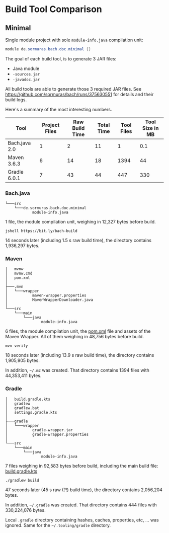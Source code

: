 # Build Tool Comparison

## Minimal

Single module project with sole `module-info.java` compilation unit:

```java
module de.sormuras.bach.doc.minimal {}
```

The goal of each build tool, is to generate 3 JAR files:

- Java module
- `-sources.jar`
- `-javadoc.jar`

All build tools are able to generate those 3 required JAR files.
See https://github.com/sormuras/bach/runs/375630551 for details and their build logs.

Here's a summary of the most interesting numbers.

| Tool           | Project Files | Raw Build Time | Total Time | Tool Files | Tool Size in MB |
|----------------| ------------- | -------------- | ---------- | ---------- | --------------- |
| Bach.java 2.0  |             1 |             2  |         11 |          1 |             0.1 |
| Maven 3.6.3    |             6 |            14  |         18 |       1394 |            44   |
| Gradle 6.0.1   |             7 |            43  |         44 |        447 |           330   |


### Bach.java

```text
└───src
    └───de.sormuras.bach.doc.minimal
            module-info.java
```

1 file, the module compilation unit, weighing in 12,327 bytes before build.

`jshell https://bit.ly/bach-build`

14 seconds later (including 1.5 s raw build time), the directory contains 1,936,297 bytes.

### Maven

```text
│   mvnw
│   mvnw.cmd
│   pom.xml
│
├───.mvn
│   └───wrapper
│           maven-wrapper.properties
│           MavenWrapperDownloader.java
│
└───src
    └───main
        └───java
                module-info.java

```

6 files, the module compilation unit, the [pom.xml](minimal/maven/pom.xml) file and assets of the Maven Wrapper.
All of them weighing in 48,756 bytes before build.

`mvn verify`

18 seconds later (including 13.9 s raw build time), the directory contains 1,905,905 bytes.

In addition, `~/.m2` was created. That directory contains 1394 files with 44,353,411 bytes.

### Gradle

```text
│   build.gradle.kts
│   gradlew
│   gradlew.bat
│   settings.gradle.kts
│
├───gradle
│   └───wrapper
│           gradle-wrapper.jar
│           gradle-wrapper.properties
│
└───src
    └───main
        └───java
                module-info.java
```

7 files weighing in 92,583 bytes before build, including the main build file: [build.gradle.kts](minimal/gradle/build.gradle.kts)

`./gradlew build`

47 seconds later (45 s raw (?!) build time), the directory contains 2,056,204 bytes.

In addition, `~/.gradle` was created. That directory contains 444 files with 330,224,076 bytes.

Local `.gradle` directory containing hashes, caches, properties, etc, ...  was ignored.
Same for the `~/.tooling/gradle` directory.
